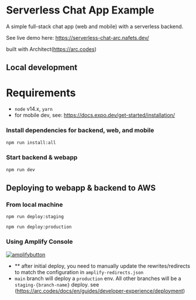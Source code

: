 # Serverless Chat App Example

A simple full-stack chat app (web and mobile) with a serverless backend.

See live demo here: https://serverless-chat-arc.nafets.dev/

built with Architect(https://arc.codes)

## Local development

# Requirements

- `node` v14.x, `yarn`
- for mobile dev, see: https://docs.expo.dev/get-started/installation/

### Install dependencies for backend, web, and mobile

```bash
npm run install:all
```

### Start backend & webapp

```bash
npm run dev
```

## Deploying to webapp & backend to AWS

### From local machine

```
npm run deploy:staging
```

```
npm run deploy:production
```

### Using Amplify Console

[![amplifybutton](https://oneclick.amplifyapp.com/button.svg)](https://console.aws.amazon.com/amplify/home#/deploy?repo=https://github.com/stefangomez/serverless-chat-arc)

- \*\* after initial deploy, you need to manually update the rewrites/redirects to match the configuration in `amplify-redirects.json`
- `main` branch will deploy a `production` env. All other branches will be a `staging-{branch-name}` deploy. see (https://arc.codes/docs/en/guides/developer-experience/deployment)

